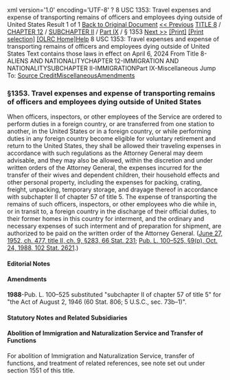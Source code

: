 xml version='1.0' encoding='UTF-8' ?
8 USC 1353: Travel expenses and expense of transporting remains of officers and employees dying outside of United States
 Result 1 of 1
[Back to Original Document](/view.xhtml;jsessionid=5D26FE8A2149DD9913B487E194ED4F0F)
[<< Previous](#)
 [TITLE 8](/view.xhtml;jsessionid=5D26FE8A2149DD9913B487E194ED4F0F?req=granuleid%3AUSC-prelim-title8&saved=%7CZ3JhbnVsZWlkOlVTQy1wcmVsaW0tdGl0bGU4LXNlY3Rpb24xMzUz%7C%7C%7C0%7Cfalse%7Cprelim&edition=prelim) / [CHAPTER 12](/view.xhtml;jsessionid=5D26FE8A2149DD9913B487E194ED4F0F?req=granuleid%3AUSC-prelim-title8-chapter12&saved=%7CZ3JhbnVsZWlkOlVTQy1wcmVsaW0tdGl0bGU4LXNlY3Rpb24xMzUz%7C%7C%7C0%7Cfalse%7Cprelim&edition=prelim) / [SUBCHAPTER II](/view.xhtml;jsessionid=5D26FE8A2149DD9913B487E194ED4F0F?req=granuleid%3AUSC-prelim-title8-chapter12-subchapter2&saved=%7CZ3JhbnVsZWlkOlVTQy1wcmVsaW0tdGl0bGU4LXNlY3Rpb24xMzUz%7C%7C%7C0%7Cfalse%7Cprelim&edition=prelim) / [Part IX](/view.xhtml;jsessionid=5D26FE8A2149DD9913B487E194ED4F0F?req=granuleid%3AUSC-prelim-title8-chapter12-subchapter2-part9&saved=%7CZ3JhbnVsZWlkOlVTQy1wcmVsaW0tdGl0bGU4LXNlY3Rpb24xMzUz%7C%7C%7C0%7Cfalse%7Cprelim&edition=prelim) / § 1353
 [Next >>](#)
[[Print]](#)
 [[Print selection]](#)
[[OLRC Home]](/browse.xhtml;jsessionid=5D26FE8A2149DD9913B487E194ED4F0F)[Help](/navHelp.xhtml;jsessionid=5D26FE8A2149DD9913B487E194ED4F0F)
8 USC 1353: Travel expenses and expense of transporting remains of officers and employees dying outside of United States
Text contains those laws in effect on April 6, 2024
From Title 8-ALIENS AND NATIONALITYCHAPTER 12-IMMIGRATION AND NATIONALITYSUBCHAPTER II-IMMIGRATIONPart IX-Miscellaneous
Jump To: [Source Credit](#sourcecredit)[Miscellaneous](#miscellaneous-note)[Amendments](#amendment-note)
### §1353. Travel expenses and expense of transporting remains of officers and employees dying outside of United States
When officers, inspectors, or other employees of the Service are ordered to perform duties in a foreign country, or are transferred from one station to another, in the United States or in a foreign country, or while performing duties in any foreign country become eligible for voluntary retirement and return to the United States, they shall be allowed their traveling expenses in accordance with such regulations as the Attorney General may deem advisable, and they may also be allowed, within the discretion and under written orders of the Attorney General, the expenses incurred for the transfer of their wives and dependent children, their household effects and other personal property, including the expenses for packing, crating, freight, unpacking, temporary storage, and drayage thereof in accordance with subchapter II of chapter 57 of title 5. The expense of transporting the remains of such officers, inspectors, or other employees who die while in, or in transit to, a foreign country in the discharge of their official duties, to their former homes in this country for interment, and the ordinary and necessary expenses of such interment and of preparation for shipment, are authorized to be paid on the written order of the Attorney General.
([June 27, 1952, ch. 477, title II, ch. 9, §283, 66 Stat. 231](/statviewer.htm?volume=66&page=231); [Pub. L. 100–525, §9(p), Oct. 24, 1988, 102 Stat. 2621](/statviewer.htm?volume=102&page=2621).)
#### **Editorial Notes**
#### Amendments
**1988**-Pub. L. 100–525 substituted "subchapter II of chapter 57 of title 5" for "the Act of August 2, 1946 (60 Stat. 806; 5 U.S.C., sec. 73b–1)".
#### **Statutory Notes and Related Subsidiaries**
#### Abolition of Immigration and Naturalization Service and Transfer of Functions
For abolition of Immigration and Naturalization Service, transfer of functions, and treatment of related references, see note set out under section 1551 of this title.
